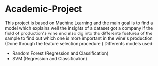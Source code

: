 # Academic-Project
This project is based on Machine Learning and the main goal is to find a model which explains well the insights of a dataset got a company if the field of production's wine and also dig into the differents features of the sample to find out which one is more important in the wine's production (Done through the feature selection procedure )
Differents models used:
- Random Forest (Regression and Classification)
- SVM (Regression and Classification)
